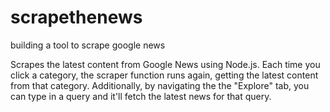 # scrapethenews
building a tool to scrape google news

Scrapes the latest content from Google News using Node.js. Each time you click a category, the scraper function runs again, getting the latest content from that category. Additionally, by navigating the the "Explore" tab, you can type in a query and it'll fetch the latest news for that query.
